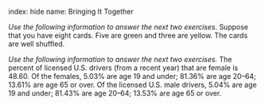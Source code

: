 index: hide
name: Bringing It Together

 *Use the following information to answer the next two exercises.* Suppose that you have eight cards. Five are green and three are yellow. The cards are well shuffled.

 *Use the following information to answer the next two exercises.* The percent of licensed U.S. drivers (from a recent year) that are female is 48.60. Of the females, 5.03% are age 19 and under; 81.36% are age 20–64; 13.61% are age 65 or over. Of the licensed U.S. male drivers, 5.04% are age 19 and under; 81.43% are age 20–64; 13.53% are age 65 or over.
